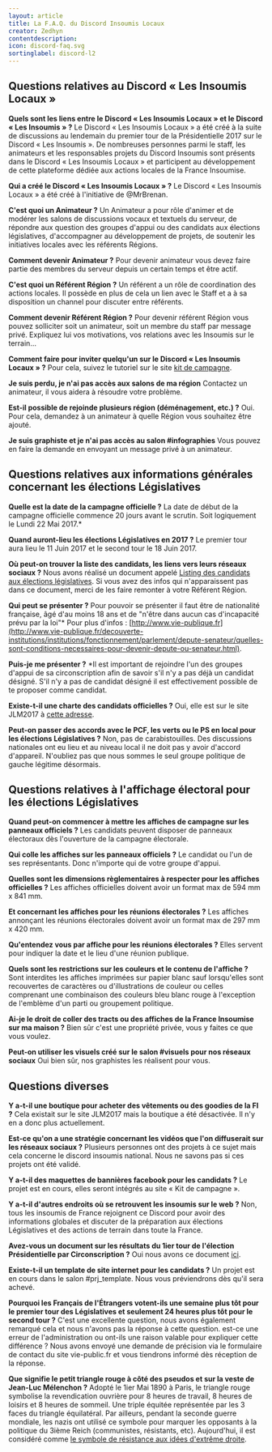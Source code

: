 ```yaml
---
layout: article
title: La F.A.Q. du Discord Insoumis Locaux
creator: Zedhyn
contentdescription:
icon: discord-faq.svg
sortinglabel: discord-l2
---
```


## Questions relatives au Discord « Les Insoumis Locaux »

**Quels sont les liens entre le Discord « Les Insoumis Locaux » et le Discord « Les Insoumis » ?**
Le Discord « Les Insoumis Locaux » a été créé à la suite de discussions au lendemain du premier tour de la Présidentielle 2017 sur le Discord « Les Insoumis ». De nombreuses personnes parmi le staff, les animateurs et les responsables projets du Discord Insoumis sont présents dans le Discord « Les Insoumis Locaux » et participent au développement de cette plateforme dédiée aux actions locales de la France Insoumise.

**Qui a créé le Discord « Les Insoumis Locaux » ?**
Le Discord « Les Insoumis Locaux » a été créé à l'initiative de @MrBrenan.

**C'est quoi un Animateur ?**
Un Animateur a pour rôle d'animer et de modérer les salons de discussions vocaux et textuels du serveur, de répondre aux question des groupes d'appui ou des candidats aux élections législatives, d'accompagner au développement de projets, de soutenir les initiatives locales avec les référents Régions.

**Comment devenir Animateur ?**
Pour devenir animateur vous devez faire partie des membres du serveur depuis un certain temps et être actif. 

**C'est quoi un Référent Région ?**
Un référent a un rôle de coordination des actions locales.
Il possède en plus de cela un lien avec le Staff et a à sa disposition un channel pour discuter entre référents.

**Comment devenir Référent Région ?**
Pour devenir référent Région vous pouvez solliciter soit un animateur, soit un membre du staff par message privé. Expliquez lui vos motivations, vos relations avec les Insoumis sur le terrain...

**Comment faire pour inviter quelqu'un sur le Discord « Les Insoumis Locaux » ?**
Pour cela, suivez le tutoriel sur le site [kit de campagne](/).

**Je suis perdu, je n'ai pas accès aux salons de ma région**
Contactez un animateur, il vous aidera à résoudre votre problème.

**Est-il possible de rejoinde plusieurs région (déménagement, etc.) ?**
Oui. Pour cela, demandez à un animateur à quelle Région vous souhaitez être ajouté.

**Je suis graphiste et je n'ai pas accès au salon #infographies**
Vous pouvez en faire la demande en envoyant un message privé à un animateur.

## Questions relatives aux informations générales concernant les élections Législatives

**Quelle est la date de la campagne officielle ?**
La date de début de la campagne officielle commence 20 jours avant le scrutin. Soit logiquement le Lundi 22 Mai 2017.*

**Quand auront-lieu les élections Législatives en 2017 ?**
Le premier tour aura lieu le 11 Juin 2017 et le second tour le 18 Juin 2017.

**Où peut-on trouver la liste des candidats, les liens vers leurs réseaux sociaux ?**
Nous avons réalisé un document appelé [Listing des candidats aux élections législatives](https://docs.google.com/spreadsheets/d/1JYbLDEqvoWVBICT9y6y7EvayDH7Fw0wYbxOSvlM7Rfg/edit?usp=sharing). Si vous avez des infos qui n'apparaissent pas dans ce document, merci de les faire remonter à votre Référent Région.

**Qui peut se présenter ?**
Pour pouvoir se présenter il faut être de nationalité française, âgé d'au moins 18 ans et de "n'être dans aucun cas d'incapacité prévu par la loi"*
Pour plus d'infos : [http://www.vie-publique.fr](http://www.vie-publique.fr/decouverte-institutions/institutions/fonctionnement/parlement/depute-senateur/quelles-sont-conditions-necessaires-pour-devenir-depute-ou-senateur.html).

**Puis-je me présenter ?**
*Il est important de rejoindre l'un des groupes d'appui de sa circonscription afin de savoir s'il n'y a pas déjà un candidat désigné. S'il n'y a pas de candidat désigné il est effectivement possible de te proposer comme candidat.

**Existe-t-il une charte des candidats officielles ?**
Oui, elle est sur le site JLM2017 à [cette adresse](http://f-i.jlm2017.fr/charte_legislatives).

**Peut-on passer des accords avec le PCF, les verts ou le PS en local pour les élections Législatives ?**
Non, pas de carabistouilles. Des discussions nationales ont eu lieu et au niveau local il ne doit pas y avoir d'accord d'appareil. N'oubliez pas que nous sommes le seul groupe politique de gauche légitime désormais.


## Questions relatives à l'affichage électoral pour les élections Législatives

**Quand peut-on commencer à mettre les affiches de campagne sur les panneaux officiels ?**
Les candidats peuvent disposer de panneaux électoraux dès l'ouverture de la campagne électorale.

**Qui colle les affiches sur les panneaux officiels ?**
Le candidat ou l'un de ses représentants. Donc n'importe qui de votre groupe d'appui.

**Quelles sont les dimensions règlementaires à respecter pour les affiches officielles ?**
Les affiches officielles doivent avoir un format max de 594 mm x 841 mm.

**Et concernant les affiches pour les réunions électorales ?**
Les affiches annonçant les réunions électorales doivent avoir un format max de 297 mm x 420 mm.

**Qu'entendez vous par affiche pour les réunions électorales ?**
Elles servent pour indiquer la date et le lieu d'une réunion publique.

**Quels sont les restrictions sur les couleurs et le contenu de l'affiche ?**
Sont interdites les affiches imprimées sur papier blanc sauf lorsqu'elles sont recouvertes de caractères ou d'illustrations de couleur ou celles comprenant une combinaison des couleurs bleu blanc rouge à l'exception de l'emblème d'un parti ou groupement politique.

**Ai-je le droit de coller des tracts ou des affiches de la France Insoumise sur ma maison ?**
Bien sûr c'est une propriété privée, vous y faites ce que vous voulez.

**Peut-on utiliser les visuels créé sur le salon #visuels pour nos réseaux sociaux**
Oui bien sûr, nos graphistes les réalisent pour vous.

## Questions diverses

**Y a-t-il une boutique pour acheter des vêtements ou des goodies de la FI ?**
Cela existait sur le site JLM2017 mais la boutique a été désactivée. Il n'y en a donc plus actuellement.

**Est-ce qu'on a une stratégie concernant les vidéos que l'on diffuserait sur les réseaux sociaux ?**
Plusieurs personnes ont des projets à ce sujet mais cela concerne le discord insoumis national. Nous ne savons pas si ces projets ont été validé.

**Y a-t-il des maquettes de bannières facebook pour les candidats ?**
Le projet est en cours, elles seront intégrés au site « Kit de campagne ».

**Y a-t-il d'autres endroits où se retrouvent les insoumis sur le web ?**
Non, tous les insoumis de France rejoignent ce Discord pour avoir des informations globales et discuter de la préparation aux élections Législatives et des actions de terrain dans toute la France.

**Avez-vous un document sur les résultats du 1ier tour de l'élection Présidentielle par Circonscription ?**
Oui nous avons ce document [ici](https://docs.google.com/spreadsheets/d/1f29__papp8BWttR0etAGImMtwy0XjYwYAEJyuo3VcvE/edit?usp=sharing).

**Existe-t-il un template de site internet pour les candidats ?**
Un projet est en cours dans le salon #prj_template. Nous vous préviendrons dès qu'il sera achevé.

**Pourquoi les Français de l'Étrangers votent-ils une semaine plus tôt pour le premier tour des Législatives et seulement 24 heures plus tôt pour le second tour ?**
C'est une excellente question, nous avons également remarqué cela et nous n'avons pas la réponse à cette question. est-ce une erreur de l'administration ou ont-ils une raison valable pour expliquer cette différence ? Nous avons envoyé une demande de précision via le formulaire de contact du site vie-public.fr et vous tiendrons informé dès réception de la réponse.

**Que signifie le petit triangle rouge à côté des pseudos et sur la veste de Jean-Luc Mélenchon ?**
Adopté le 1ier Mai 1890 à Paris, le triangle rouge symbolise la revendication ouvrière pour 8 heures de travail, 8 heures de loisirs et 8 heures de sommeil. Une triple équitée représentée par les 3 faces du triangle équilatéral. Par ailleurs, pendant la seconde guerre mondiale, les nazis ont utilisé ce symbole pour marquer les opposants à la politique du 3ième Reich (communistes, résistants, etc). Aujourd'hui, il est considéré comme [le symbole de résistance aux idées d'extrême droite](http://www.trianglerouge.be/).
